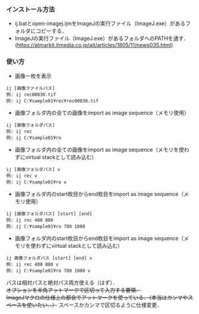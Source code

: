 ### インストール方法
- ij.batとopen-imagej.ijmをImageJの実行ファイル（ImageJ.exe）があるフォルダにコピーする．
- ImageJの実行ファイル（ImageJ.exe）があるフォルダへのPATHを通す．(https://atmarkit.itmedia.co.jp/ait/articles/1805/11/news035.html)

### 使い方
- 画像一枚を表示
```
ij [画像ファイルパス]
例: ij rec00030.tif
例: ij C:¥sample01¥rec¥rec00030.tif
```

- 画像フォルダ内の全ての画像をimport as image sequence（メモリ使用）
```
ij [画像フォルダパス]
例: ij rec
例: ij C:¥sample01¥ro
```

- 画像フォルダ内の全ての画像をimport as image sequence（メモリを使わずにvirtual stackとして読み込む）
```
ij [画像フォルダパス] v
例: ij rec v
例: ij C:¥sample01¥ro v
```

- 画像フォルダ内のstart枚目からend枚目をimport as image sequence（メモリ使用）
```
ij [画像フォルダパス] [start] [end]
例: ij rec 400 800
例: ij C:¥sample01¥ro 700 1000
```

- 画像フォルダ内のstart枚目からend枚目をimport as image sequence（メモリを使わずにvirtual stackとして読み込む）
```
ij 画像フォルダパス [start] [end] v
例: ij rec 400 800 v
例: ij C:¥sample01¥ro 700 1000 v
```
パスは相対パスと絶対パス両方使える（はず）．   
~~オプションを半角アットマークで区切って入力する要領．~~  
~~ImageJマクロの仕様上の都合でアットマークを使っている．（本当はカンマやスペースを使いたい...）~~ スペースかカンマで区切るように仕様変更．
